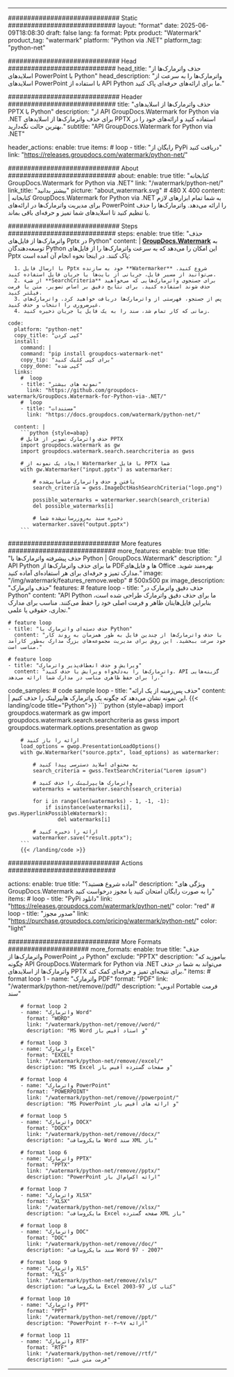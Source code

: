 
---
############################# Static ############################
layout: "format"
date:  2025-06-09T18:08:30
draft: false
lang: fa
format: Pptx
product: "Watermark"
product_tag: "watermark"
platform: "Python via .NET"
platform_tag: "python-net"

############################# Head ############################
head_title: "حذف واترمارک‌ها از اسلایدهای PowerPoint با Python"
head_description: "واترمارک‌ها را به سرعت از اسلایدهای PowerPoint با استفاده از API Python ما برای ارائه‌های حرفه‌ای پاک کنید."

############################# Header ############################
title: "حذف واترمارک‌ها از اسلایدهای PPTX با Python" 
description: "از API GroupDocs.Watermark for Python via .NET برای حذف واترمارک‌ها از اسلایدهای PPTX استفاده کنید و ارائه‌های خود را در بهترین حالت نگه‌دارید."
subtitle: "API GroupDocs.Watermark for Python via .NET" 

header_actions:
  enable: true
  items:
    #  loop
    - title: "رایگان از PyPi دریافت کنید"
      link: "https://releases.groupdocs.com/watermark/python-net/"
      
############################# About ############################
about:
    enable: true
    title: "کتابخانه GroupDocs.Watermark for Python via .NET"
    link: "/watermark/python-net/"
    link_title: "بیشتر بدانید"
    picture: "about_watermark.svg" # 480 X 400
    content: |
       کتابخانه GroupDocs.Watermark for Python via .NET به شما تمام ابزارهای لازم برای مدیریت واترمارک‌ها در ارائه‌های PowerPoint را ارائه می‌دهد. واترمارک‌ها را حذف یا تنظیم کنید تا اسلایدهای شما تمیز و حرفه‌ای باقی بماند.

############################# Steps ############################
steps:
    enable: true
    title: "حذف واترمارک‌ها از فایل‌های Pptx در Python"
    content: |
      **[GroupDocs.Watermark](https://products.groupdocs.com/watermark/python-net/)** به توسعه‌دهندگان Python این امکان را می‌دهد که به سرعت واترمارک‌ها را از فایل‌های Pptx پاک کنند. در اینجا نحوه انجام آن آمده است:
      
      1. با ارسال فایل Pptx خود به سازنده **Watermarker** شروع کنید. می‌توانید از مسیر فایل، جریانی از بایت‌ها یا جریان فایل استفاده کنید.
      2. از شیء **SearchCriteria** برای جستجوی واترمارک‌هایی که می‌خواهید حذف شوند استفاده کنید. برای نتایج دقیق بر اساس تصویر، متن یا فرمت فیلتر کنید.
      3. پس از جستجو، فهرستی از واترمارک‌ها دریافت خواهید کرد. واترمارک‌های غیرضروری را انتخاب و حذف کنید.
      4. زمانی که کار تمام شد، سند را به یک فایل یا جریان ذخیره کنید.
   
    code:
      platform: "python-net"
      copy_title: "کپی کردن"
      install:
        command: |
        command: "pip install groupdocs-watermark-net"
        copy_tip: "برای کپی کلیک کنید"
        copy_done: "کپی شده"
      links:
        #  loop
        - title: "نمونه های بیشتر"
          link: "https://github.com/groupdocs-watermark/GroupDocs.Watermark-for-Python-via-.NET/"
        #  loop
        - title: "مستندات"
          link: "https://docs.groupdocs.com/watermark/python-net/"
          
      content: |
        ```python {style=abap}
        # حذف واترمارک تصویر از فایل PPTX
        import groupdocs.watermark as gw
        import groupdocs.watermark.search.searchcriteria as gwss

        # ایجاد یک نمونه از Watermarker با فایل PPTX شما
        with gw.Watermarker("input.pptx") as watermarker:

            # یافتن و حذف واترمارک شناسایی‌شده
            search_criteria = gwss.ImageDctHashSearchCriteria("logo.png")

            possible_watermarks = watermarker.search(search_criteria)
            del possible_watermarks[i]

            # ذخیره سند به‌روزرسانی‌شده شما
            watermarker.save("output.pptx")
        ```  

############################# More features ############################
more_features:
  enable: true
  title: "حذف پیشرفته واترمارک‌ها با Python | GroupDocs.Watermark"
  description: "از API Python ما برای حذف واترمارک‌ها از PDF‌ها و فایل‌های Office بهره‌مند شوید. مدارک تمیز و حرفه‌ای برای هر استفاده‌ای آماده کنید."
  image: "/img/watermark/features_remove.webp" # 500x500 px
  image_description: "حذف واترمارک"
  features:
    # feature loop
    - title: "حذف دقیق واترمارک در Python"
      content: "API Python ما برای حذف دقیق واترمارک طراحی شده است، بنابراین فایل‌هایتان ظاهر و فرمت اصلی خود را حفظ می‌کنند. مناسب برای مدارک تجاری، حقوقی یا علمی."

    # feature loop
    - title: "حذف دسته‌ای واترمارک با Python"
      content: "با حذف واترمارک‌ها از چندین فایل به طور همزمان به روند کار خود سرعت ببخشید. این روش برای مدیریت مجموعه‌های بزرگ مدارک به‌طور کارآمد مناسب است."

    # feature loop
    - title: "ویرایش و حذف انعطاف‌پذیر واترمارک"
      content: "واترمارک‌ها را به‌دلخواه ویرایش یا حذف کنید. API گزینه‌هایی را برای حفظ ظاهری مناسب در مدارک شما ارائه می‌دهد."
      
  code_samples:
    # code sample loop
    - title: "حذف پس‌زمینه از یک ارائه"
      content: |
        این نمونه نشان می‌دهد که چگونه یک واترمارک هایپرلینک را حذف کنیم.
        {{< landing/code title="Python">}}
        ```python {style=abap}
        import groupdocs.watermark as gw
        import groupdocs.watermark.search.searchcriteria as gwss
        import groupdocs.watermark.options.presentation as gwop

        # ارائه را باز کنید
        load_options = gwop.PresentationLoadOptions()
        with gw.Watermarker("source.pptx", load_options) as watermarker:

            # به محتوای اسلاید دسترسی پیدا کنید
            search_criteria = gwss.TextSearchCriteria("Lorem ipsum")

            # واترمارک هایپرلینک را حذف کنید
            watermarks = watermarker.search(search_criteria)

            for i in range(len(watermarks) - 1, -1, -1):
                if isinstance(watermarks[i], gws.HyperlinkPossibleWatermark):
                    del watermarks[i]

            # ارائه را ذخیره کنید
            watermarker.save("result.pptx");
        ```
        {{< /landing/code >}}


############################# Actions ############################

actions:
  enable: true
  title: "آماده شروع هستید؟"
  description: "ویژگی های GroupDocs.Watermark را به صورت رایگان امتحان کنید یا مجوز درخواست کنید"
  items:
    #  loop
    - title: "PyPi دانلود"
      link: "https://releases.groupdocs.com/watermark/python-net/"
      color: "red"
        #  loop
    - title: "صدور مجوز"
      link: "https://purchase.groupdocs.com/pricing/watermark/python-net/"
      color: "light"


############################# More Formats #####################
more_formats:
    enable: true
    title: "حذف واترمارک‌ها از PowerPoint در Python"
    exclude: "PPTX"
    description: "بیاموزید که چگونه API GroupDocs.Watermark for Python via .NET می‌تواند به شما در حذف واترمارک‌ها از اسلایدهای PPTX برای نتیجه‌ای تمیز و حرفه‌ای کمک کند."
    items: 
        # format loop 1
        - name: "واترمارک PDF"
          format: "PDF"
          link: "/watermark/python-net/remove//pdf/"
          description: "ادوبی Portable فرمت سند"

        # format loop 2
        - name: "واترمارک Word"
          format: "WORD"
          link: "/watermark/python-net/remove//word/"
          description: "MS Word و اسناد آفیس باز"
          
        # format loop 3
        - name: "واترمارک Excel"
          format: "EXCEL"
          link: "/watermark/python-net/remove//excel/"
          description: "MS Excel و صفحات گسترده آفیس باز"

        # format loop 4
        - name: "واترمارک PowerPoint"
          format: "POWERPOINT"
          link: "/watermark/python-net/remove//powerpoint/"
          description: "MS PowerPoint و ارائه های آفیس باز"

        # format loop 5
        - name: "واترمارک DOCX"
          format: "DOCX"
          link: "/watermark/python-net/remove//docx/"
          description: "مایکروسافت Word سند XML باز"
          
        # format loop 6
        - name: "واترمارک PPTX"
          format: "PPTX"
          link: "/watermark/python-net/remove//pptx/"
          description: "PowerPoint ارائه اکس‌ام‌ال باز"
          
        # format loop 7
        - name: "واترمارک XLSX"
          format: "XLSX"
          link: "/watermark/python-net/remove//xlsx/"
          description: "مایکروسافت Excel صفحه گسترده XML باز"

        # format loop 8
        - name: "واترمارک DOC"
          format: "DOC"
          link: "/watermark/python-net/remove//doc/"
          description: "سند مایکروسافت Word 97 - 2007"

        # format loop 9
        - name: "واترمارک XLS"
          format: "XLS"
          link: "/watermark/python-net/remove//xls/"
          description: "مایکروسافت Excel کتاب کار 97-2003"

        # format loop 10
        - name: "واترمارک PPT"
          format: "PPT"
          link: "/watermark/python-net/remove//ppt/"
          description: "PowerPoint ارائه ۹۷—۲۰۰۳"

        # format loop 11
        - name: "واترمارک RTF"
          format: "RTF"
          link: "/watermark/python-net/remove//rtf/"
          description: "فرمت متن غنی"

---